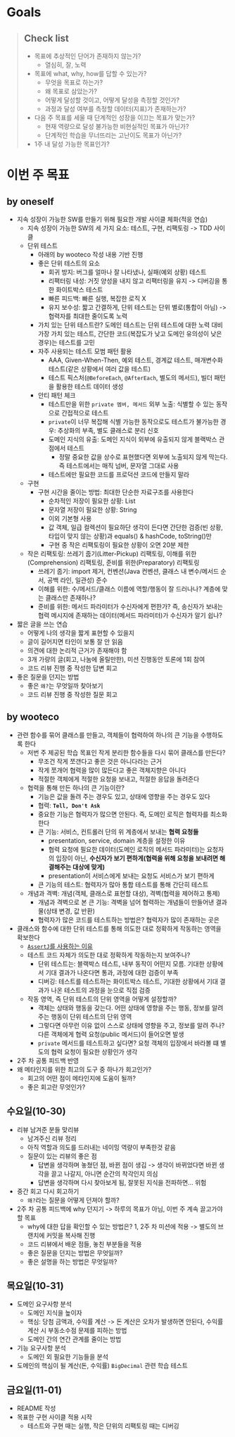 # Goals

> ## Check list
> - 목표에 추상적인 단어가 존재하지 않는가?
>   - 열심히, 잘, 노력
> - 목표에 what, why, how를 답할 수 있는가?
>   - 무엇을 목표로 하는가?
>   - 왜 목표로 삼았는가?
>   - 어떻게 달성할 것이고, 어떻게 달성을 측정할 것인가?
>   - 과정과 달성 여부를 측정할 데이터(지표)가 존재하는가?
> - 다음 주 목표를 세울 때 단계적인 성장을 이끄는 목표가 맞는가?
>   - 현재 역량으로 달성 불가능한 비현실적인 목표가 아닌가?
>   - 단계적인 학습을 무너뜨리는 고난이도 목표가 아닌가?
> - 1주 내 달성 가능한 목표인가?

# 이번 주 목표

## by oneself
- 지속 성장이 가능한 SW를 만들기 위해 필요한 개발 사이클 체화(적응 연습)
  - 지속 성장이 가능한 SW의 세 가지 요소: 테스트, 구현, 리팩토링 -> TDD 사이클
  - 단위 테스트
    - 아래의 by wooteco 작성 내용 기반 진행
    - 좋은 단위 테스트의 요소
      - 회귀 방지: 버그를 얼마나 잘 나타냈나, 실패(예외 상황) 테스트
      - 리팩터링 내성: 거짓 양성을 내지 않고 리팩터링을 유지 -> 디버깅을 통한 화이트박스 테스트
      - 빠른 피드백: 빠른 실행, 복잡한 로직 X
      - 유지 보수성: 짧고 간결하게, 단위 테스트는 단위 별로(통합이 아님) -> 협력자를 최대한 줄이도록 노력
    - 가치 있는 단위 테스트란? 도메인 테스트는 단위 테스트에 대한 노력 대비 가장 가치 있는 테스트, 간단한 코드(복잡도가 낮고 도메인 유의성이 낮은 경우)는 테스트를 고민
    - 자주 사용되는 테스트 모범 패턴 활용
      - AAA, Given-When-Then, 예외 테스트, 경계값 테스트, 매개변수화 테스트(같은 상황에서 여러 값을 테스트)
      - 테스트 픽스처(`@BeforeEach`, `@AfterEach`, 별도의 메서드), 빌더 패턴을 활용한 테스트 데이터 생성
    - 안티 패턴 체크
      - 테스트만을 위한 `private 멤버, 메서드` 외부 노출: 식별할 수 있는 동작으로 간접적으로 테스트
      - `private`이 너무 복잡해 식별 가능한 동작으로도 테스트가 불가능한 경우: 추상화의 부족, 별도 클래스로 분리 신호
      - 도메인 지식의 유출: 도메인 지식이 외부에 유출되지 않게 블랙박스 관점에서 테스트
        - 정말 중요한 값을 상수로 표현했다면 외부에 노출되지 않게 막는다. 즉 테스트에서는 매직 넘버, 문자열 그대로 사용
      - 테스트에만 필요한 코드를 프로덕션 코드에 만들지 말라
  - 구현
    - 구현 시간을 줄이는 방법: 최대한 단순한 자료구조를 사용한다
      - 순차적인 저장이 필요한 상황: List
      - 문자열 저장이 필요한 상황: String
      - 이외 기본형 사용
      - 값 객체, 일급 컬렉션이 필요하단 생각이 든다면 간단한 검증(빈 상황, 타입이 맞지 않는 상황)과 equals() & hashCode, toString()만
      - 구현 중 작은 리팩토링이 필요한 상황이 오면 20분 제한
  - 작은 리팩토링: 쓰레기 줍기(Litter-Pickup) 리팩토링, 이해를 위한(Comprehension) 리팩토링, 준비를 위한(Preparatory) 리팩토링
    - 쓰레기 줍기: import 제거, 컨벤션(Java 컨벤션, 클래스 내 변수/메서드 순서, 공백 라인, 일관성) 준수
    - 이해를 위한: 수/메서드/클래스 이름에 역할/행동이 잘 드러나나? 계층에 맞는 클래스만 존재하나?
    - 준비를 위한: 메서드 파라미터가 수신자에게 편한가? 즉, 송신자가 보내는 협력 메시지에 존재하는 데이터(메서드 파라미터)가 수신자가 알기 쉽나?
- 짧은 글을 쓰는 연습
  - 어떻게 나의 생각을 짧게 표현할 수 있을지
  - 글이 길어지면 타인이 보통 잘 안 읽음
  - 의견에 대한 논리적 근거가 존재해야 함
  - 3개 가량의 글(회고, 나눔에 올릴만한), 미션 진행동안 토론에 1회 참여
  - 코드 리뷰 진행 중 작성한 답변 회고
- 좋은 질문을 던지는 방법
  - 좋은 `왜?`는 무엇일까 찾아보기
  - 코드 리뷰 진행 중 작성한 질문 회고

## by wooteco
- 관련 함수를 묶어 클래스를 만들고, 객체들이 협력하여 하나의 큰 기능을 수행하도록 한다
  - 저번 주 제공된 학습 목표인 작게 분리한 함수들을 다시 묶어 클래스를 만든다?
    - 무조건 작게 쪼갠다고 좋은 것은 아니다라는 근거
    - 작게 쪼개어 협력을 많이 많든다고 좋은 객체지향은 아니다
    - 적절한 객체에게 적절한 요청을 보내고, 적절한 응답을 돌려준다
  - 협력을 통해 만든 하나의 큰 기능이란?
    - 기능은 값을 돌려 주는 경우도 있고, 상태에 영향을 주는 경우도 있다
    - 협력: **`Tell, Don't Ask`**
    - 중요한 기능은 협력자가 많으면 안된다. 즉, 도메인 로직은 협력자를 최소화 한다
    - 큰 기능: 서비스, 컨트롤러 단의 위 계층에서 보내는 **협력 요청들**
      - presentation, service, domain 계층을 설정한 이유
      - 협력 요청에 필요한 데이터(도메인 로직의 메서드 파라미터)는 요청자의 입장이 아닌, **수신자가 보기 편하게(협력을 위해 요청을 보내려면 해결해주는 대상에 맞게)**
      - presentation이 서비스에게 보내는 요청도 서비스가 보기 편하게
    - 큰 기능의 테스트: 협력자가 많아 통합 테스트를 통해 간단히 테스트
  - 개념과 격벽: 개념(객체, 클래스로 표현할 대상), 격벽(협력을 제어하고 통제)
    - 개념과 격벽으로 본 큰 기능: 격벽을 넘어 협력하는 개념들이 만들어낸 결과물(상태 변경, 값 반환)
    - 협력자가 많은 코드를 테스트하는 방법은? 협력자가 많이 존재하는 곳은 
- 클래스와 함수에 대한 단위 테스트를 통해 의도한 대로 정확하게 작동하는 영역을 확보한다 
  - [`AssertJ`를 사용하는 이유](https://github.com/ykmxxi/java-racingcar-7/blob/ykmxxi/docs/concept_bulkhead.md)
  - 테스트 코드 자체가 의도한 대로 정확하게 작동하는지 보여주나?
    - 단위 테스트는: 블랙박스 테스트, 내부 동작이 어떤지 모름. 기대한 상황에서 기대 결과가 나온다면 통과, 과정에 대한 검증이 부족
    - 디버깅: 테스트를 테스트하는 화이트박스 테스트, 기대한 상황에서 기대 결과가 나온 테스트의 과정을 눈으로 직접 검증
  - 작동 영역, 즉 단위 테스트의 단위 영역을 어떻게 설정할까?
    - 객체는 상태와 행동을 갖는다. 어떤 상태에 영향을 주는 행동, 정보를 알려 주는 행동이 단위 테스트의 단위 영역
    - 그렇다면 아무런 이유 없이 스스로 상태에 영향을 주고, 정보를 알려 주나? 다른 객체에게 협력 요청(public 메서드)이 들어오면 발생
    - `private` 메서드를 테스트하고 싶다면? 요청 객체의 입장에서 바라볼 떄 별도의 협력 요청이 필요한 상황인가 생각
- 2주 차 공통 피드백 반영
- 왜 메타인지를 위한 최고의 도구 중 하나가 회고인가?
  - 회고의 어떤 점이 메타인지에 도움이 될까?
  - 좋은 회고란 무엇인가?

## 수요일(10-30)
- 리뷰 남겨준 분들 맞리뷰
  - 남겨주신 리뷰 정리
  - 아직 역할과 의도를 드러내는 네이밍 역량이 부족한것 같음
  - 질문이 있는 리뷰의 좋은 점
    - 답변을 생각하며 놓쳤던 점, 바뀐 점이 생김 -> 생각이 바뀌었다면 바뀐 생각을 끌고 나갈지, 아니면 순간의 착각인지 의심
    - 답변을 생각하며 다시 찾아보게 됨, 잘못된 지식을 전파하면... 위험
- 중간 회고 다시 회고하기
  - `왜?`라는 질문을 어떻게 던져야 할까?
- 2주 차 공통 피드백에 why 던지기 -> 하루의 목표가 아님, 이번 주 계속 끌고가야할 목표
  - why에 대한 답을 확인할 수 있는 방법은? 1, 2주 차 미션에 적용 -> 별도의 브랜치에 커밋을 복사해 진행
  - 코드 리뷰에서 배운 점들, 놓친 부분들을 적용
  - 좋은 질문을 던지는 방법은 무엇일까?
  - 좋은 설명을 하는 방법은 무엇일까?

## 목요일(10-31)
- 도메인 요구사항 분석
  - 도메인 지식을 높이자
  - 핵심: 당첨 금액과, 수익률 계산 -> 돈 계산은 오차가 발생하면 안된다, 수익률 계산 시 부동소수점 문제를 피하는 방법
  - 도메인 간의 연간 관계를 줄이는 방법
- 기능 요구사항 분석
  - 도메인 외 필요한 기능들을 분석
- 도메인의 핵심이 될 계산(돈, 수익률) `BigDecimal` 관련 학습 테스트

## 금요일(11-01)
- README 작성
- 목표한 구현 사이클 적용 시작
  - 테스트와 구현 때는 실행, 작은 단위의 리팩토링 때는 디버깅
